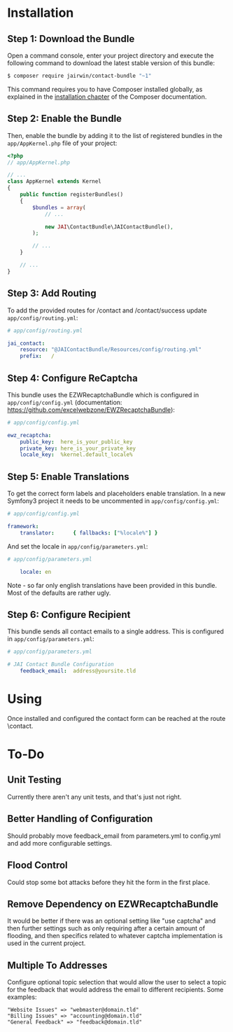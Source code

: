 Installation
============

Step 1: Download the Bundle
---------------------------

Open a command console, enter your project directory and execute the
following command to download the latest stable version of this bundle:

```bash
$ composer require jairwin/contact-bundle "~1"
```

This command requires you to have Composer installed globally, as explained
in the [installation chapter](https://getcomposer.org/doc/00-intro.md)
of the Composer documentation.

Step 2: Enable the Bundle
-------------------------

Then, enable the bundle by adding it to the list of registered bundles
in the `app/AppKernel.php` file of your project:

```php
<?php
// app/AppKernel.php

// ...
class AppKernel extends Kernel
{
    public function registerBundles()
    {
        $bundles = array(
            // ...

            new JAI\ContactBundle\JAIContactBundle(),
        );

        // ...
    }

    // ...
}
```

Step 3: Add Routing
-------------------

To add the provided routes for /contact and /contact/success update 
`app/config/routing.yml`:

```yaml
# app/config/routing.yml

jai_contact:
    resource: "@JAIContactBundle/Resources/config/routing.yml"
    prefix:   /
```

Step 4: Configure ReCaptcha
---------------------------

This bundle uses the EZWRecaptchaBundle which is configured in `app/config/config.yml`
(documentation: https://github.com/excelwebzone/EWZRecaptchaBundle):

``` yaml
# app/config/config.yml

ewz_recaptcha:
    public_key:  here_is_your_public_key
    private_key: here_is_your_private_key
    locale_key:  %kernel.default_locale%
```

Step 5: Enable Translations
---------------------------

To get the correct form labels and placeholders enable translation. In a new Symfony3
project it needs to be uncommented in `app/config/config.yml`:

``` yaml
# app/config/config.yml

framework:
    translator:      { fallbacks: ["%locale%"] }
```

And set the locale in `app/config/parameters.yml`:

``` yaml
# app/config/parameters.yml

    locale: en
```

Note - so far only english translations have been provided in this bundle. Most of
the defaults are rather ugly.

Step 6: Configure Recipient
-------------------------

This bundle sends all contact emails to a single address. This is configured in
`app/config/parameters.yml`:

``` yaml
# app/config/parameters.yml

# JAI Contact Bundle Configuration
    feedback_email:  address@yoursite.tld
```

Using
=====

Once installed and configured the contact form can be reached at the route \contact.

To-Do
=====

Unit Testing
------------

Currently there aren't any unit tests, and that's just not right.

Better Handling of Configuration
--------------------------------

Should probably move feedback_email from parameters.yml to config.yml and add more 
configurable settings.

Flood Control
-------------

Could stop some bot attacks before they hit the form in the first place.

Remove Dependency on EZWRecaptchaBundle
---------------------------------------

It would be better if there was an optional setting like "use captcha" and then further 
settings such as only requiring after a certain amount of flooding, and then specifics
related to whatever captcha implementation is used in the current project.

Multiple To Addresses
---------------------

Configure optional topic selection that would allow the user to select a topic for the
feedback that would address the email to different recipients. Some examples:
 
	"Website Issues" => "webmaster@domain.tld"
	"Billing Issues" => "accounting@domain.tld"
	"General Feedback" => "feedback@domain.tld"
